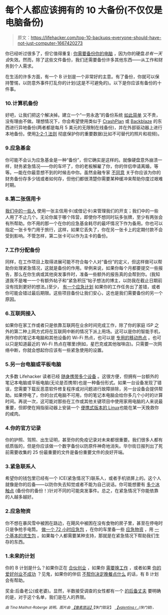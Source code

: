 # 每个人都应该拥有的 10 大备份(不仅仅是电脑备份)

> 原文：<https://lifehacker.com/top-10-backups-everyone-should-have-not-just-computer-1667420273>

你已经听过很多了，但它值得重复: [你需要备份你的电脑](https://lifehacker.com/theres-no-excuse-for-not-backing-up-your-computer-do-1547987206) ，因为你的硬盘*总有一天会*失效。然而，除了这些文件备份，我们还需要备份许多其他东西——从工作和财务到个人需求。



在生活的许多方面，有一个 B 计划是一个非常好的主意。有了备份，你就可以保持警惕，以防意外事件打乱你的计划(这是不可避免的)。以下是你应该有备份的十件事。

### 10.计算机备份

好吧，让我们把这个解决掉。建立一个“一劳永逸”的备份系统 [如此简单](https://lifehacker.com/set-up-an-automated-bulletproof-file-back-up-solution-5787572) 又不贵，没有理由不做。理想情况下，你会希望使用类似于 [CrashPlan](http://crashplan.com) 或 [Backblaze](http://backblaze.com) 的东西进行异地备份(两者都是每月 5 美元的无限制在线备份)，并在外部驱动器上进行本地备份。使用[3-2-1 法则](http://lifehacker.com/why-you-should-always-have-more-than-one-backup-5961216) 彻底保护你的重要数据(比如不可替代的照片和视频)。

### 9.应急基金

你可能不会认为应急基金是一种“备份”，但它确实是这样的。就像硬盘意外崩溃一样，财务紧急情况——你的车坏了，你的老板解雇了你，你的伴侣申请离婚，等等。—能在你最意想不到的时候击中你。虽然金融专家 [不同意](https://lifehacker.com/money-advice-not-everyone-agrees-on-emergency-funds-1589580471) 关于你应该为你的财务备份存多少钱或者如何存，但他们都很清楚你需要某种缓冲来帮助你度过艰难时期。

### 8.第二张信用卡

[我们中的一些人](https://lifehacker.com/how-many-credit-cards-should-you-have-1658094283) 使用一张主信用卡(或借记卡)来管理我们的开支；我们中的一些人用了不止几个。无论你属于哪个阵营，即使你不想同时玩多张牌，至少有两张会有所帮助。你不用的那一个在你的应急基金耗尽的最坏情况下作为备用。你也可以指定一张卡专门用于旅行，这样，如果它丢失了，你在另一张卡上的定期付款不会受到影响。不管怎样，第二张卡可以作为主卡的备份。

### 7.工作分配备份

同样，在工作项目上取得进展可能不符合每个人对“备份”的定义，但这样做可以帮助你处理紧急情况，这就是备份的作用。举例来说，如果你每个月都要提交一些报告，那么在你生病或其他突发事件时，准备一些额外的报告真的会帮到你。(我知道我不是唯一一个有额外帖子和“紧急积压”帖子想法的博主，以防我在截止日期前没有找到更好的想法。)至少， [有一个应急计划](https://lifehacker.com/set-up-contingency-plans-for-important-work-assignments-5897059) 如果你的工作任务出了差错，或者你可能会错过最后期限。这些项目备份让我们安心，这也是我们需要备份的另一个原因。

### 6.互联网接入

如果你在家工作或者只是依靠互联网在业余时间完成工作，除了你的家庭 ISP 之外的第二种上网方式将在互联网中断的情况下派上用场。这可以是你的智能手机，用作你的笔记本电脑和其他设备的 Wi-Fi 热点，也可以是 [专用的移动热点](https://lifehacker.com/five-best-mobile-hotspots-1523254435) 。也可以只是知道最近的 Wi-Fi 热点在哪里(例如，星巴克或其他咖啡店)。只需要一次网络中断，你就会想起你应该有一些紧急使用的设置。

### 5.另一台电脑或平板电脑

大多数 Lifehacker 读者已经 [随身携带多个设备](https://lifehacker.com/how-many-devices-do-you-carry-1460734931) 。这很方便，但拥有一台额外的笔记本电脑或平板电脑(无论是否携带)也是一种备份形式。如果一台设备发现了错误，您需要下载反恶意软件修复程序或对问题进行故障排除，另一台设备会提供帮助。如果停电了，你的台式电脑不可用，你的笔记本电脑会给你多几个小时的计算时间。再说一次，这可能对那些在工作或其他关键项目中使用家用电脑的人来说最重要，但即使在拇指驱动器上安装一个 [便携式版本的 Linux](http://lifehacker.com/universal-usb-installer-makes-a-persistent-thumb-drive-5574276)也能在某一天挽救你的咸肉。

### 4.你的官方记录

你的护照、驾照、出生证明，甚至你的免疫记录对未来都很重要。我们很多人都有纸质版的，但是你应该做一个数字备份以防原件神奇地消失。华尔街日报列出了死前需要收集的 25 份最重要的文件是备份重要文件的良好开端。

### 3.紧急联系人

希望你的钱包里已经有一个 ICE(紧急情况下)联系人，或者手机锁屏上的。这个人就像是你的后备——以防你失去知觉或者不能为自己说话。你可能想要有 [多个冰触点](http://lifehacker.com/create-multiple-ice-contacts-for-different-possible-eme-476996452) (备份你的备份！)针对不同的可能突发事件。总之，在紧急情况下你能依靠的人越多越好。

### 2.应急物资

你不想在暴风雪中被困在路边，在飓风中被困在没有食物的房子里，甚至在停电时只是争抢手电筒。 [做一个 72 小时应急包](https://lifehacker.com/make-sure-youre-prepared-for-disaster-with-a-72-hour-ki-5780934) ，在你的车里备一些 [应急物资](http://lifehacker.com/30-essential-things-you-should-keep-in-your-car-1263514115) ，用 [一个基本的求生包](http://lifehacker.com/what-to-put-in-a-doomsday-or-disaster-survival-kit-5892839) 。如果每个人都需要某种支持，那就是在紧急情况下帮助我们生存的东西。

### 1.未来的计划

你的 B 计划是什么？如果你正在 [合伙创业](https://lifehacker.com/have-an-exit-strategy-before-committing-to-a-business-p-1639513985) ，如果你 [需要换工作](http://lifehacker.com/do-you-have-a-financial-plan-b-1489074137) ，或者如果 [你的爱好创业不成功](http://lifehacker.com/should-you-turn-your-hobby-into-a-business-five-questi-1621000300) ？见鬼，如果你的伴侣 [不帮你决定晚餐点什么](http://lifehacker.com/what-weird-things-do-you-and-your-partner-always-argue-1638620985) 的话，有 B 计划会有帮助。

奖金:后备老公(或老婆)。显然，半数接受调查的女性都有一个 [的后备丈夫](http://jezebel.com/how-to-choose-your-backup-husband-1639574786) 要明确的是，对于这个名单，我们是在人的界限。

*<small>由 Tina Mailhot-Roberge 说明。图片由</small>* [*<small>【像素禁运】</small>*](http://www.shutterstock.com/pic.mhtml?id=96698857&src=id)<small>【快门锁定】</small> [*<small>【valentina r .</small>*](http://www.shutterstock.com/pic.mhtml?id=121250275)*<small>(快门锁)，</small>*